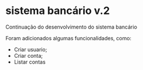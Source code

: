 # sistema bancário v.2
 Continuação do desenvolvimento do sistema bancário

Foram adicionados algumas funcionalidades, como:
- Criar usuario;
- Criar conta;
- Listar contas
